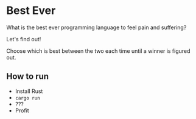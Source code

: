 # Best Ever

What is the best ever programming language to feel pain and suffering?

Let's find out!

Choose which is best between the two each time until a winner is figured out.

## How to run

- Install Rust
- `cargo run`
- ???
- Profit
